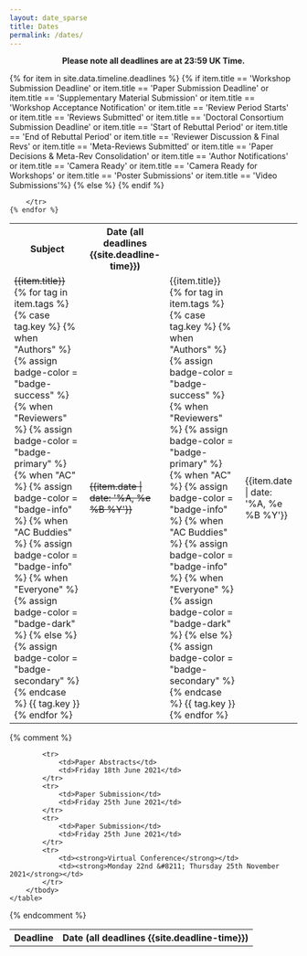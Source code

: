 ```yaml
---
layout: date_sparse
title: Dates
permalink: /dates/
---
```


<p align="center"><strong>
    Please note all deadlines are at 23:59 UK Time.
</strong></p>


<div class="row pl-2 pr-2 pt-2 pb-2 mx-auto justify-content-center">
<table class="table table-striped table-bordered" style="max-width: 750px;">
  <tbody>
    <tr><th scope="row">Subject</th>
        <th scope="row">Date (all deadlines {{site.deadline-time}})</th></tr>
    {% for item in site.data.timeline.deadlines %}
        <tr>
          {% if item.title == 'Workshop Submission Deadline' or item.title == 'Paper Submission Deadline' or item.title == 'Supplementary Material Submission' or item.title == 'Workshop Acceptance Notification' or item.title == 'Review Period Starts' or item.title == 'Reviews Submitted' or item.title == 'Doctoral Consortium Submission Deadline' or item.title == 'Start of Rebuttal Period' or item.title == 'End of Rebuttal Period' or item.title == 'Reviewer Discussion & Final Revs' or item.title == 'Meta-Reviews Submitted' or item.title == 'Paper Decisions & Meta-Rev Consolidation' or item.title == 'Author Notifications' or item.title == 'Camera Ready' or item.title == 'Camera Ready for Workshops' or item.title == 'Poster Submissions' or item.title == 'Video Submissions'%} 
            <td><s>{{item.title}}</s>&nbsp;
                {% for tag in item.tags %}
                {% case tag.key %}
                  {% when "Authors" %}
                     {% assign badge-color = "badge-success" %}
                  {% when "Reviewers" %}
                     {% assign badge-color = "badge-primary" %}
                  {% when "AC" %}
                     {% assign badge-color = "badge-info" %}
                  {% when "AC Buddies" %}
                     {% assign badge-color = "badge-info" %}
                  {% when "Everyone" %}
                     {% assign badge-color = "badge-dark" %}
                  {% else %}
                     {% assign badge-color = "badge-secondary" %}
                {% endcase %}
                  <span class="badge {{badge-color}} mt-2 mb-2" style="font-weight: normal;">{{ tag.key }}</span>
                {% endfor %}
            </td>                
            <td><s>{{item.date | date: '%A, %e %B %Y'}}</s></td>
          {% else %}
            <td>{{item.title}}&nbsp;
                {% for tag in item.tags %}
                {% case tag.key %}
                  {% when "Authors" %}
                     {% assign badge-color = "badge-success" %}
                  {% when "Reviewers" %}
                     {% assign badge-color = "badge-primary" %}
                  {% when "AC" %}
                     {% assign badge-color = "badge-info" %}
                  {% when "AC Buddies" %}
                     {% assign badge-color = "badge-info" %}
                  {% when "Everyone" %}
                     {% assign badge-color = "badge-dark" %}
                  {% else %}
                     {% assign badge-color = "badge-secondary" %}
                {% endcase %}
                  <span class="badge {{badge-color}} mt-2 mb-2" style="font-weight: normal;">{{ tag.key }}</span>
                {% endfor %}
            </td>
            <td>{{item.date | date: '%A, %e %B %Y'}}</td>
          {% endif %}
            
        </tr>
    {% endfor %}
  </tbody>
</table>
</div>

{% comment %}

<div class="row pl-2 pr-2 pt-2 pb-2 mx-auto justify-content-center">
<table class="table table-striped table-bordered" style="max-width: 750px;">
  <!--<thead>
    <tr>
      <th scope="col">#</th>
      <th scope="col">First</th>
      <th scope="col">Last</th>
      <th scope="col">Handle</th>
    </tr>
  </thead>-->
  <tbody>
    <tr><th scope="row">Deadline</th>
        <th scope="row">Date (all deadlines {{site.deadline-time}})</th></tr>

            <tr>
                <td>Paper Abstracts</td>
                <td>Friday 18th June 2021</td>
            </tr>
            <tr>
                <td>Paper Submission</td>
                <td>Friday 25th June 2021</td>
            </tr>
            <tr>
                <td>Paper Submission</td>
                <td>Friday 25th June 2021</td>
            </tr>
            <tr>
                <td><strong>Virtual Conference</strong></td>
                <td><strong>Monday 22nd &#8211; Thursday 25th November 2021</strong></td>
            </tr>
        </tbody>
    </table>
</div>

<!--<tr>
    <td>Reviews Submitted</td>
    <td>Thursday 18th June 2020</td>
</tr>
<tr>
    <td>Reviews to Authors,<br>Start of Rebuttal Period</td>
    <td>Friday 26th June 2020</td>
</tr>
<tr>
    <td>Author Rebuttals Submitted</td>
    <td>Thursday 2nd July 2020</td>
</tr>
<tr>
    <td>Area Chair Decisions</td>
    <td>Thursday 23rd July 2020</td>
</tr>
<tr>
    <td>Author Notification</td>
    <td>Wednesday 29th July 2020</td>
</tr>
<tr>
    <td>Camera Ready Submission (PDF and Supplementary Material)</td>
    <td>Thursday 13th August 2020</td>
</tr>
<tr>
    <td>Virtual Conference Video Submissions</td>
    <td>Thursday 20th August 2020</td>
</tr>
<tr>
    <td>Deadline for payment of per paper event enabling fee</td>
    <td>Thursday 27th August 2020</td>
</tr>-->

{% endcomment %}
